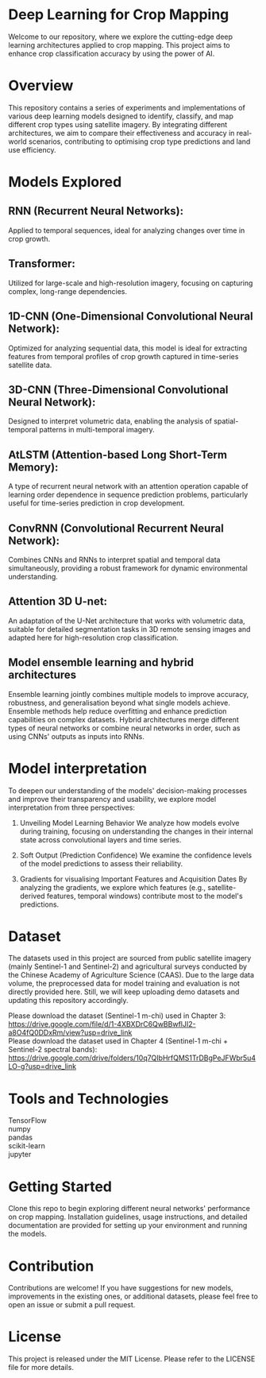 # Deep Learning for Crop Mapping

Welcome to our repository, where we explore the cutting-edge deep learning architectures applied to crop mapping. This project aims to enhance crop classification accuracy by using the power of AI.

# Overview
This repository contains a series of experiments and implementations of various deep learning models designed to identify, classify, and map different crop types using satellite imagery. By integrating different architectures, we aim to compare their effectiveness and accuracy in real-world scenarios, contributing to optimising crop type predictions and land use efficiency.

# Models Explored

## RNN (Recurrent Neural Networks): 
Applied to temporal sequences, ideal for analyzing changes over time in crop growth.
## Transformer: 
Utilized for large-scale and high-resolution imagery, focusing on capturing complex, long-range dependencies.
## 1D-CNN (One-Dimensional Convolutional Neural Network): 
Optimized for analyzing sequential data, this model is ideal for extracting features from temporal profiles of crop growth captured in time-series satellite data.
## 3D-CNN (Three-Dimensional Convolutional Neural Network): 
Designed to interpret volumetric data, enabling the analysis of spatial-temporal patterns in multi-temporal imagery.
## AtLSTM (Attention-based Long Short-Term Memory): 
A type of recurrent neural network with an attention operation capable of learning order dependence in sequence prediction problems, particularly useful for time-series prediction in crop development.
## ConvRNN (Convolutional Recurrent Neural Network): 
Combines CNNs and RNNs to interpret spatial and temporal data simultaneously, providing a robust framework for dynamic environmental understanding.
## Attention 3D U-net: 
An adaptation of the U-Net architecture that works with volumetric data, suitable for detailed segmentation tasks in 3D remote sensing images and adapted here for high-resolution crop classification.
## Model ensemble learning and hybrid architectures
Ensemble learning jointly combines multiple models to improve accuracy, robustness, and generalisation beyond what single models achieve. Ensemble methods help reduce overfitting and enhance prediction capabilities on complex datasets. Hybrid architectures merge different types of neural networks or combine neural networks in order, such as using CNNs' outputs as inputs into RNNs.

# Model interpretation
To deepen our understanding of the models' decision-making processes and improve their transparency and usability, we explore model interpretation from three perspectives:

1. Unveiling Model Learning Behavior
We analyze how models evolve during training, focusing on understanding the changes in their internal state across convolutional layers and time series. 

2. Soft Output (Prediction Confidence)
We examine the confidence levels of the model predictions to assess their reliability. 

3. Gradients for visualising Important Features and Acquisition Dates
By analyzing the gradients, we explore which features (e.g., satellite-derived features, temporal windows) contribute most to the model's predictions.


# Dataset
The datasets used in this project are sourced from public satellite imagery (mainly Sentinel-1 and Sentinel-2) and agricultural surveys conducted by the Chinese Academy of Agriculture Science (CAAS). Due to the large data volume, the preprocessed data for model training and evaluation is not directly provided here. Still, we will keep uploading demo datasets and updating this repository accordingly.

Please download the dataset (Sentinel-1 m-chi) used in Chapter 3: https://drive.google.com/file/d/1-4XBXDrC6QwBBwflJI2-a8O4fQ0DDxRm/view?usp=drive_link  
Please download the dataset used in Chapter 4 (Sentinel-1 m-chi + Sentinel-2 spectral bands): https://drive.google.com/drive/folders/10q7QIbHrfQMS1TrDBgPeJFWbr5u4LO-g?usp=drive_link


# Tools and Technologies
TensorFlow  
numpy  
pandas  
scikit-learn  
jupyter  

# Getting Started
Clone this repo to begin exploring different neural networks' performance on crop mapping. Installation guidelines, usage instructions, and detailed documentation are provided for setting up your environment and running the models.

# Contribution
Contributions are welcome! If you have suggestions for new models, improvements in the existing ones, or additional datasets, please feel free to open an issue or submit a pull request.

# License
This project is released under the MIT License. Please refer to the LICENSE file for more details.
